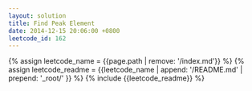 ```yaml
---
layout: solution
title: Find Peak Element
date: 2014-12-15 20:06:00 +0800
leetcode_id: 162
---
```

{% assign leetcode_name = {{page.path | remove: '/index.md'}}  %}
{% assign leetcode_readme = {{leetcode_name | append: '/README.md' | prepend: '_root/' }}  %}
{% include {{leetcode_readme}} %}
